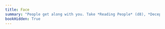 ```yaml
---
title: Face
summary: "People get along with you. Take *Reading People* (d8), *Deception* (d8). Start with an extensive wardrobe."
bookHidden: True
---
```

